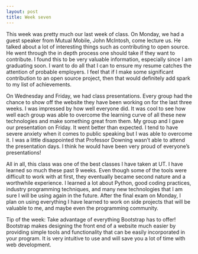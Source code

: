 ```yaml
---
layout: post
title: Week seven
---
```


This week was pretty much our last week of class. On Monday, we had a guest speaker from Mutual Mobile, John McIntosh, come lecture us. He talked about a lot of interesting things such as contributing to open source. He went through the in depth process one should take if they want to contribute. I found this to be very valuable information, especially since I am graduating soon. I want to do all that I can to ensure my resume catches the attention of probable employers. I feel that if I make some significant contribution to an open source project, then that would definitely add spark to my list of achievements. 

On Wednesday and Friday, we had class presentations. Every group had the chance to show off the website they have been working on for the last three weeks. I was impressed by how well everyone did. It was cool to see how well each group was able to overcome the learning curve of all these new technologies and make something great from them. My group and I gave our presentation on Friday. It went better than expected. I tend to have severe anxiety when it comes to public speaking but I was able to overcome it. I was a little disappointed that Professor Downing wasn’t able to attend the presentation days. I think he would have been very proud of everyone’s presentations! 

All in all, this class was one of the best classes I have taken at UT. I have learned so much these past 9 weeks. Even though some of the tools were difficult to work with at first, they eventually became second nature and a worthwhile experience. I learned a lot about Python, good coding practices, industry programming techniques, and many new technologies that I am sure I will be using again in the future. After the final exam on Monday, I plan on using everything I have learned to work on side projects that will be valuable to me, and maybe even the programming community. 

Tip of the week: Take advantage of everything Bootstrap has to offer! Bootstrap makes designing the front end of a website much easier by providing simple tools and functionality that can be easily incorporated in your program. It is very intuitive to use and will save you a lot of time with web development.
